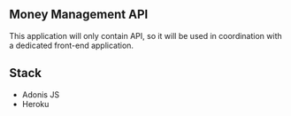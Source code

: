 ## Money Management API

This application will only contain API, so it will be used in coordination with a dedicated front-end application.

## Stack

- Adonis JS
- Heroku
